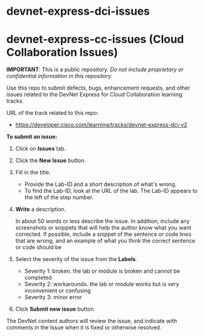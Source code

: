 # devnet-express-dci-issues

# devnet-express-cc-issues  (Cloud Collaboration Issues)

**IMPORTANT**:  This is a public repository. _Do not include proprietary or confidential information in this repository._

Use this repo to submit defects, bugs, enhancement requests, and other issues related to the DevNet Express for Cloud Collaboration learning tracks.

URL of the track related to this repo:

- https://developer.cisco.com/learning/tracks/devnet-express-dci-v2

**To submit an issue:**

1. Click on **Issues** tab.
1. Click the **New Issue** button.
1. Fill in the title.

    - Provide the Lab-ID and a short description of what's wrong. 
    - To find the Lab-ID, look at the URL of the lab. The Lab-ID appears to the left of the step number.
1. **Write** a description.

    In about 50 words or less describe the issue. In addition, include any screenshots or snippets that will help the author know what you want corrected. If possible, include a snippet of the sentence or code lines that are wrong, and an example of what you think the correct sentence or code should be
1. Select the severity of the issue from the **Labels**.
    - Severity 1: broken. the lab or module is broken and cannot be completed 
    - Severity 2: workarounds. the lab or module works but is very inconvenient or confusing
    - Severity 3: minor error
1. Click **Submit new issue** button

The DevNet content authors will review the issue, and indicate with comments in the Issue when it is fixed or otherwise resolved.
